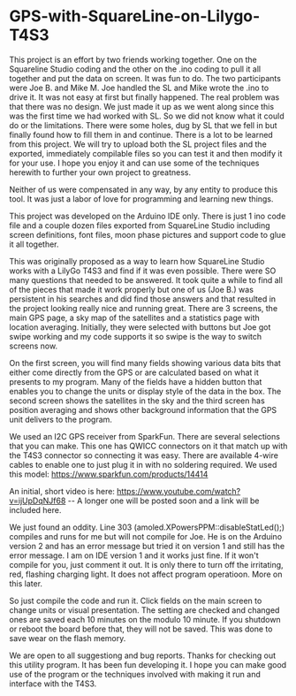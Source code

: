 # GPS-with-SquareLine-on-Lilygo-T4S3

This project is an effort by two friends working together.  One on the Squareline Studio coding and the other on the .ino coding to pull it all together and put the data on screen.  It was fun to do.  The two participants were Joe B. and Mike M.  Joe handled the SL and Mike wrote the .ino to drive it.  It was not easy at first but finally happened.  The real problem was that there was no design.  We just made it up as we went along since this was the first time we had worked with SL.  So we did not know what it could do or the limitations.  There were some holes, dug by SL that we fell in but finally found how to fill them in and continue.  There is a lot to be learned from this project.  We will try to upload both the SL project files and the exported, immediately compilable files so you can test it and then modify it for your use.  I hope you enjoy it and can use some of the techniques herewith to further your own project to greatness.  

Neither of us were compensated in any way, by any entity to produce this tool.  It was just a labor of love for programming and learning new things.

This project was developed on the Arduino IDE only.  There is just 1 ino code file and a couple dozen files exported from SquareLine Studio including screen definitions, font files, moon phase pictures and support code to glue it all together.

This was originally proposed as a way to learn how SquareLine Studio works with a LilyGo T4S3 and find if it was even possible.  There were SO many questions that needed to be answered.  It took quite a while to find all of the pieces that made it work properly but one of us (Joe B.) was persistent in his searches and did find those answers and that resulted in the project looking really nice and running great.  There are 3 screens, the main GPS page, a sky map of the satellites and a statistics page with location averaging.  Initially, they were selected with buttons but Joe got swipe working and my code supports it so swipe is the way to switch screens now.

On the first screen, you will find many fields showing various data bits that either come directly from the GPS or are calculated based on what it presents to my program.  Many of the fields have a hidden button that enables you to change the units or display style of the data in the box.  The second screen shows the satellites in the sky and the third screen has position averaging and shows other background information that the GPS unit delivers to the program.

We used an I2C GPS receiver from SparkFun.  There are several selections that you can make.  This one has QWICC connectors on it that match up with the T4S3 connector so connecting it was easy.  There are available 4-wire cables to enable one to just plug it in with no soldering required.  We used this model: https://www.sparkfun.com/products/14414

An initial, short video is here: https://www.youtube.com/watch?v=ijUpDqNJf68 -- A longer one will be posted soon and a link will be included here.

We just found an oddity.  Line 303 (amoled.XPowersPPM::disableStatLed();) compiles and runs for me but will not compile for Joe.  He is on the Arduino version 2 and has an error message but tried it on version 1 and still has the error message.  I am on IDE version 1 and it works just fine.  If it won't compile for you, just comment it out.  It is only there to turn off the irritating, red, flashing charging light.  It does not affect program operatioon.  More on this later.

So just compile the code and run it.  Click fields on the main screen to change units or visual presentation.  The setting are checked and changed ones are saved each 10 minutes on the modulo 10 minute.  If you shutdown or reboot the board before that, they will not be saved.  This was done to save wear on the flash memory.

We are open to all suggestiong and bug reports.  Thanks for checking out this utility program.  It has been fun developing it.  I hope you can make good use of the program or the techniques involved with making it run and interface with the T4S3.
